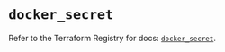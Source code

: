 # `docker_secret`

Refer to the Terraform Registry for docs: [`docker_secret`](https://registry.terraform.io/providers/kreuzwerker/docker/3.5.0/docs/resources/secret).
